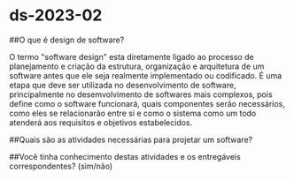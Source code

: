 # ds-2023-02

##O que é design de software?

O termo "software design" esta diretamente ligado ao processo de planejamento e criação da estrutura, organização e arquitetura de um software antes que ele seja realmente implementado ou codificado.
É uma etapa que deve ser utilizada no desenvolvimento de software,  principalmente no desemvolvimento de softwares mais complexos, pois define como o software funcionará, quais componentes serão necessários,
como eles se relacionarão entre si e como o sistema como um todo atenderá aos requisitos e objetivos estabelecidos.

##Quais são as atividades necessárias para projetar um software?




##Você tinha conhecimento destas atividades e os entregáveis correspondentes? (sim/não)
